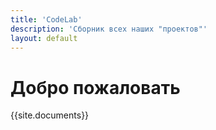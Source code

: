 ```yaml
---
title: 'CodeLab'
description: 'Сборник всех наших "проектов"'
layout: default
---
```


# Добро пожаловать



{{site.documents}}
